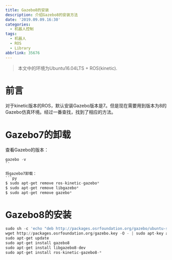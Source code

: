 ```yaml
---
title: Gazebo8的安装
description: 介绍Gazebo8的安装方法
date: '2019.09.09.16:30'
categories:
  - 机器人控制
tags:
  - 机器人
  - ROS
  - Library
abbrlink: 35676
---
```


> 本文中的环境为Ubuntu16.04LTS + ROS(kinetic).

<!-- more -->

# 前言

对于kinetic版本的ROS，默认安装Gazebo版本是7。但是现在需要用到版本为8的Gazebo仿真环境。经过一番查找，找到了相应的方法。

# Gazebo7的卸载

查看Gazebo的版本：

```py
gazebo -v
``

将gazebo7卸载：
```py
$ sudo apt-get remove ros-kinetic-gazebo*
$ sudo apt-get remove libgazebo*
$ sudo apt-get remove gazebo*
```

# Gazebo8的安装

```py
sudo sh -c 'echo "deb http://packages.osrfoundation.org/gazebo/ubuntu-stable `lsb_release -cs` main" > /etc/apt/sources.list.d/gazebo-stable.list'
wget http://packages.osrfoundation.org/gazebo.key -O - | sudo apt-key add -
sudo apt-get update
sudo apt-get install gazebo8 
sudo apt-get install libgazebo8-dev
sudo apt-get install ros-kinetic-gazebo8-*
```
